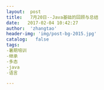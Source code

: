 ```yaml
---
layout:  post
title:   7月20日--Java基础的回顾与总结
date:   2017-02-04 10:42:27
author:  'zhangtao'
header-img: 'img/post-bg-2015.jpg'
catalog:   false
tags:
-暑期培训
-继承
-多态
-java
-语言

---
```



